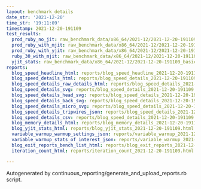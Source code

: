 ```yaml
---
layout: benchmark_details
date_str: '2021-12-20'
time_str: '19:11:09'
timestamp: 2021-12-20-191109
test_results:
  prod_ruby_no_jit: raw_benchmark_data/x86_64/2021-12/2021-12-20-191109_basic_benchmark_prod_ruby_no_jit.json
  prod_ruby_with_mjit: raw_benchmark_data/x86_64/2021-12/2021-12-20-191109_basic_benchmark_prod_ruby_with_mjit.json
  prod_ruby_with_yjit: raw_benchmark_data/x86_64/2021-12/2021-12-20-191109_basic_benchmark_prod_ruby_with_yjit.json
  ruby_30_with_mjit: raw_benchmark_data/x86_64/2021-12/2021-12-20-191109_basic_benchmark_ruby_30_with_mjit.json
  yjit_stats: raw_benchmark_data/x86_64/2021-12/2021-12-20-191109_basic_benchmark_yjit_stats.json
reports:
  blog_speed_headline_html: reports/blog_speed_headline_2021-12-20-191109.html
  blog_speed_details_html: reports/blog_speed_details_2021-12-20-191109.html
  blog_speed_details_raw_details_html: reports/blog_speed_details_2021-12-20-191109.raw_details.html
  blog_speed_details_svg: reports/blog_speed_details_2021-12-20-191109.svg
  blog_speed_details_head_svg: reports/blog_speed_details_2021-12-20-191109.head.svg
  blog_speed_details_back_svg: reports/blog_speed_details_2021-12-20-191109.back.svg
  blog_speed_details_micro_svg: reports/blog_speed_details_2021-12-20-191109.micro.svg
  blog_speed_details_tripwires_json: reports/blog_speed_details_2021-12-20-191109.tripwires.json
  blog_speed_details_csv: reports/blog_speed_details_2021-12-20-191109.csv
  blog_memory_details_html: reports/blog_memory_details_2021-12-20-191109.html
  blog_yjit_stats_html: reports/blog_yjit_stats_2021-12-20-191109.html
  variable_warmup_warmup_settings_json: reports/variable_warmup_2021-12-20-191109.warmup_settings.json
  variable_warmup_stats_of_interest_json: reports/variable_warmup_2021-12-20-191109.stats_of_interest.json
  blog_exit_reports_bench_list_html: reports/blog_exit_reports_2021-12-20-191109.bench_list.html
  iteration_count_html: reports/iteration_count_2021-12-20-191109.html

---
```

Autogenerated by continuous_reporting/generate_and_upload_reports.rb script.
